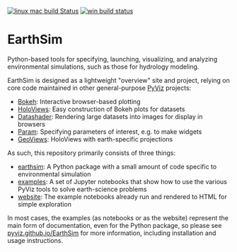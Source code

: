 [![linux mac build Status](https://travis-ci.org/pyviz/EarthSim.svg?branch=master)](https://travis-ci.org/pyviz/EarthSim)
[![win build status](https://ci.appveyor.com/api/projects/status/cdhrrks36kr32545/branch/master?svg=true)](https://ci.appveyor.com/project/pyviz/earthsim/branch/master)

# EarthSim

Python-based tools for specifying, launching, visualizing, and analyzing environmental simulations, such as those for hydrology modeling.

EarthSim is designed as a lightweight "overview" site and project, relying on core code maintained in other general-purpose [PyViz](http://pyviz.org) projects:

- [Bokeh](http://bokeh.pydata.org): Interactive browser-based plotting
- [HoloViews](http://holoviews.org): Easy construction of Bokeh plots for datasets
- [Datashader](https://github.com/bokeh/datashader): Rendering large datasets into images for display in browsers
- [Param](https://github.com/ioam/param): Specifying parameters of interest, e.g. to make widgets
- [GeoViews](http://geoviews.org): HoloViews with earth-specific projections

As such, this repository primarily consists of three things:

- [earthsim](https://github.com/pyviz/EarthSim/tree/master/earthsim): A Python package with a small amount of code specific to environmental simulation
- [examples](https://github.com/pyviz/EarthSim/tree/master/examples): A set of Jupyter notebooks that show how to use the various PyViz tools to solve earth-science problems
- [website](https://pyviz.github.io/EarthSim): The example notebooks already run and rendered to HTML for simple exploration

In most cases, the examples (as notebooks or as the website) represent the main form of documentation, even for the Python package, so please see [pyviz.github.io/EarthSim](https://pyviz.github.io/EarthSim) for more information, including installation and usage instructions.
